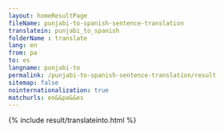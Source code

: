 ```yaml
---
layout: homeResultPage
fileName: punjabi-to-spanish-sentence-translation
translatein: punjabi_to_spanish
folderName : translate
lang: en
from: pa
to: es
langname: punjabi-to
permalink: /punjabi-to-spanish-sentence-translation/result
sitemap: false
nointernationalization: true
matchurls: en&&pa&&es
---
```

{% include result/translateinto.html %}

<script src="/js/result/translation.js" data-foldername="{{page.folderName}}" data-lang="{{page.lang}}"></script>
